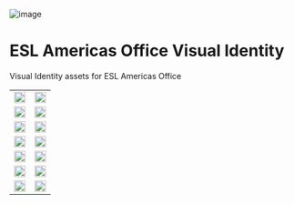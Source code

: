 ![image](https://user-images.githubusercontent.com/17634377/210445036-590a684b-3716-4670-b120-17d08d0f0499.png)

# ESL Americas Office Visual Identity

Visual Identity assets for ESL Americas Office

<table width="100%">
  <tr>
    <td>
     <img src="https://user-images.githubusercontent.com/17634377/210445988-d81f14a7-58d6-43c4-b660-a4b2a60fd0d3.png" width="100%"/>
    </td>
    <td>
     <img src="https://user-images.githubusercontent.com/17634377/210446293-17cf2e9d-8818-4baa-bee8-94da7cd1c37f.png" width="100%"/>
    </td>
  </tr>
  <tr>
    <td>
     <img src="https://user-images.githubusercontent.com/17634377/210446357-f34693bf-4c7f-44b3-8c01-eaf6a04c8ef4.png" width="100%"/>
    </td>
    <td>
     <img src="https://user-images.githubusercontent.com/17634377/210446434-a39b98c7-bd54-4081-a3f5-1b0868ad3531.png" width="100%"/>
    </td>
  </tr>
    <tr>
    <td>
     <img src="https://user-images.githubusercontent.com/17634377/210446477-63c77647-b931-430a-be1a-6b55ef78c551.png" width="100%"/>
    </td>
    <td>
     <img src="https://user-images.githubusercontent.com/17634377/210448234-db039015-d353-44cc-ae70-e666d18d2efc.png" width="100%"/>
    </td>
  </tr>
    </tr>
    <tr>
    <td>
     <img src="https://user-images.githubusercontent.com/17634377/210455505-ba08fff2-5691-4b1d-9cc3-11ade1355538.png" width="100%"/>
    </td>
    <td>
    <img src="https://user-images.githubusercontent.com/17634377/210591812-02ee3a96-a5b2-4e74-b687-ab5e02ce5c81.png" width="100%"/>
    </td>
  </tr>
  
  <tr>
    <td>
     <img src="https://user-images.githubusercontent.com/17634377/210592037-9a6b1c76-0197-49ca-8971-2054c051b770.png" width="100%"/>
    </td>
    <td>
    <img src="https://user-images.githubusercontent.com/17634377/210592040-f77042ba-0918-4517-9dd7-9e4796cda446.png" width="100%"/>
    </td>
  </tr>
  
  <tr>
    <td>
     <img src="https://user-images.githubusercontent.com/17634377/210592035-580510a3-9689-43ea-a069-cf917f04eef0.png" width="100%"/>
    </td>
    <td>
    <img src="https://user-images.githubusercontent.com/17634377/210592032-0b2c91cb-c59c-4842-9889-358740870e63.png" width="100%"/>
    </td>
  </tr>
  
  <tr>
    <td>
     <img src="https://user-images.githubusercontent.com/17634377/210592025-90dbd93a-a0a5-4f1d-8af1-27523214c3af.png" width="100%"/>
    </td>
    <td>
      <img src="https://user-images.githubusercontent.com/17634377/210592684-cd9dfbc2-60ba-4611-ac19-f4fa5320f348.png" width="100%"/>
    </td>
  </tr>

</table>


